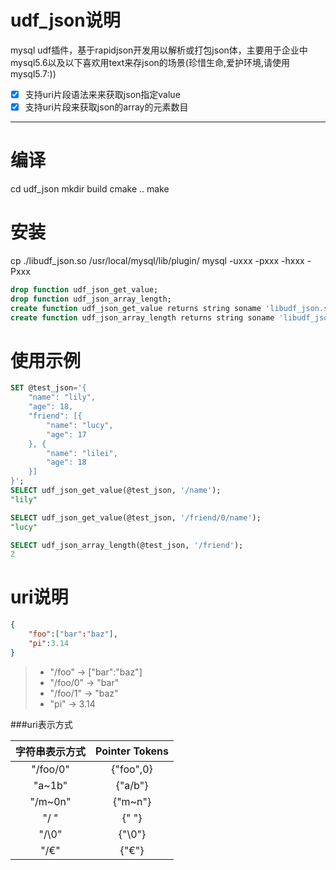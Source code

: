 # udf_json说明
mysql udf插件，基于rapidjson开发用以解析或打包json体，主要用于企业中mysql5.6以及以下喜欢用text来存json的场景(珍惜生命,爱护环境,请使用mysql5.7:))

- [x] 支持uri片段语法来来获取json指定value
- [x] 支持uri片段来获取json的array的元素数目

------
# 编译
cd udf_json
mkdir build
cmake ..
make

# 安装
cp ./libudf_json.so /usr/local/mysql/lib/plugin/
mysql -uxxx -pxxx -hxxx -Pxxx

```SQL
drop function udf_json_get_value;
drop function udf_json_array_length;
create function udf_json_get_value returns string soname 'libudf_json.so';
create function udf_json_array_length returns string soname 'libudf_json.so';
```

# 使用示例
```SQL
SET @test_json='{
	"name": "lily",
	"age": 18,
	"friend": [{
		"name": "lucy",
		"age": 17
	}, {
		"name": "lilei",
		"age": 18
	}]
}';
SELECT udf_json_get_value(@test_json, '/name');
"lily"

SELECT udf_json_get_value(@test_json, '/friend/0/name');
"lucy"

SELECT udf_json_array_length(@test_json, '/friend');
2
```

# uri说明
```JSON
{
    "foo":["bar":"baz"],
    "pi":3.14
}
```
> * "/foo" -> ["bar":"baz"]
> * "/foo/0" -> "bar"
> * "/foo/1" -> "baz"
> * "pi" -> 3.14

###uri表示方式

| 字符串表示方式  | Pointer Tokens
| :------------:  | :--------:
|"/foo/0"         | {"foo",0}
|"a~1b"           | {"a/b"}
|"/m~0n"          | {"m~n"}
|"/ "             | {" "}
|"/\0"            | {"\0"}
|"/€"             | {"€"}
 

